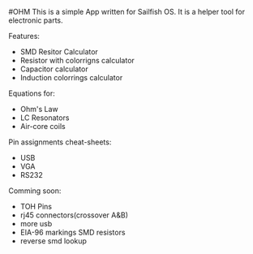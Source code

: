 #OHM
This is a simple App written for Sailfish OS. It is a helper tool for electronic parts.

Features:
- SMD Resitor Calculator
- Resistor with colorrigns calculator
- Capacitor calculator
- Induction colorrings calculator

Equations for:
- Ohm's Law
- LC Resonators
- Air-core coils

Pin assignments cheat-sheets:
- USB
- VGA
- RS232
 

Comming soon:
- TOH Pins
- rj45 connectors(crossover A&B)
- more usb
- EIA-96 markings SMD resistors
- reverse smd lookup
